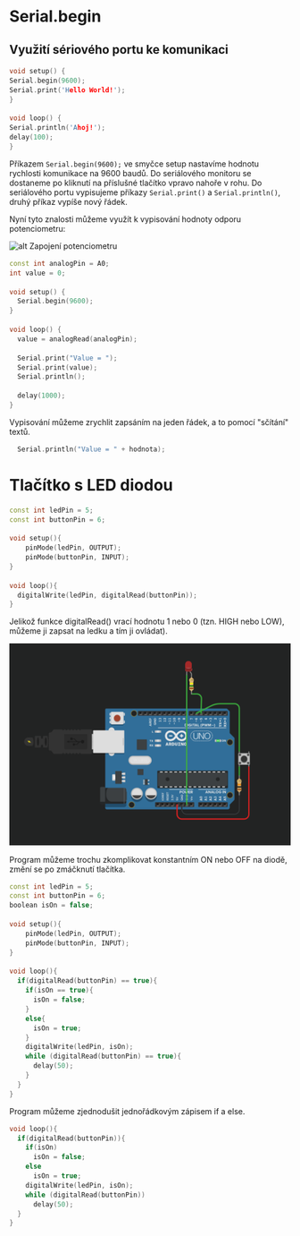 # Serial.begin
## Využití sériového portu ke komunikaci
```cpp
void setup() {
Serial.begin(9600);
Serial.print('Hello World!');
}

void loop() {
Serial.println('Ahoj!');
delay(100);
}
```
Příkazem `Serial.begin(9600);` ve smyčce setup nastavíme hodnotu rychlosti komunikace na 9600 baudů. Do seriálového monitoru se dostaneme po kliknutí na příslušné tlačítko vpravo nahoře v rohu. Do seriálového portu vypisujeme příkazy `Serial.print()` a `Serial.println()`, druhý příkaz vypíše nový řádek.

Nyní tyto znalosti můžeme využít k vypisování hodnoty odporu potenciometru:

![alt Zapojení potenciometru](https://arduino8.webnode.cz/_files/200000038-6bc7a6cca5/ScreenShot003.jpg)

```cpp
const int analogPin = A0;
int value = 0;

void setup() {
  Serial.begin(9600); 
}

void loop() {
  value = analogRead(analogPin);    
  
  Serial.print("Value = ");                  
  Serial.print(value);
  Serial.println();
 
  delay(1000);                   
}
```
Vypisování můžeme zrychlit zapsáním na jeden řádek, a to pomocí "sčítání" textů.

```cpp
  Serial.println("Value = " + hodnota);                               
```

# Tlačítko s LED diodou

```cpp
const int ledPin = 5;
const int buttonPin = 6;

void setup(){
    pinMode(ledPin, OUTPUT);
    pinMode(buttonPin, INPUT);
}

void loop(){
  digitalWrite(ledPin, digitalRead(buttonPin));
}
```
Jelikož funkce digitalRead() vrací hodnotu 1 nebo 0 (tzn. HIGH nebo LOW), můžeme ji zapsat na ledku a tím ji ovládat).

![alt Zapojení](https://github.com/kubakubakuba/Arduino-na-GBN/blob/main/images/ledButton.png?raw=true)

Program můžeme trochu zkomplikovat konstantním ON nebo OFF na diodě, změní se po zmáčknutí tlačítka.
```cpp
const int ledPin = 5;
const int buttonPin = 6;
boolean isOn = false;

void setup(){
    pinMode(ledPin, OUTPUT);
    pinMode(buttonPin, INPUT);
}

void loop(){
  if(digitalRead(buttonPin) == true){
    if(isOn == true){
      isOn = false;
    }
    else{
      isOn = true;
    }
    digitalWrite(ledPin, isOn);
    while (digitalRead(buttonPin) == true){
      delay(50);
    }
  }
}
```
Program můžeme zjednodušit jednořádkovým zápisem if a else.

```cpp
void loop(){
  if(digitalRead(buttonPin)){
    if(isOn)
      isOn = false;
    else
      isOn = true;
    digitalWrite(ledPin, isOn);
    while (digitalRead(buttonPin))
      delay(50);
  }
}
```
